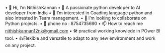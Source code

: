 •	👋 Hi, I’m NithishKannan
•	🫡 A passionate python developer  to AI developer from India
•	👀 I’m interested in Coading language python and also intrested in Team management.
•	💞️ I’m looking to collaborate on Python projects.
•	📱 phone no : 8754735660
•	📫 How to reach me nithishkannan12nk@gmail.com
•	🛠️ practical working knowlede in POwer BI tool.
•	👍Flexible and versatile to adapt to any new environment and work on any project.
